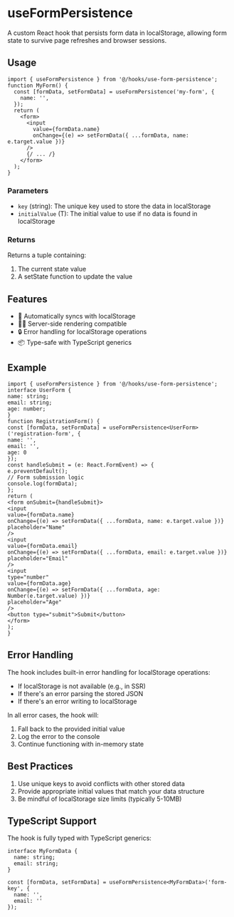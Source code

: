 # useFormPersistence

A custom React hook that persists form data in localStorage, allowing form state to survive page refreshes and browser sessions.

## Usage

```tsx
import { useFormPersistence } from '@/hooks/use-form-persistence';
function MyForm() {
  const [formData, setFormData] = useFormPersistence('my-form', {
    name: '',
  });
  return (
    <form>
      <input
        value={formData.name}
        onChange={(e) => setFormData({ ...formData, name: e.target.value })}
      />
      {/ ... /}
    </form>
  );
}
```

### Parameters

- `key` (string): The unique key used to store the data in localStorage
- `initialValue` (T): The initial value to use if no data is found in localStorage

### Returns

Returns a tuple containing:
1. The current state value
2. A setState function to update the value

## Features

- 🔄 Automatically syncs with localStorage
- 🏃‍♂️ Server-side rendering compatible
- 🔒 Error handling for localStorage operations
- 📦 Type-safe with TypeScript generics

## Example

```tsx
import { useFormPersistence } from '@/hooks/use-form-persistence';
interface UserForm {
name: string;
email: string;
age: number;
}
function RegistrationForm() {
const [formData, setFormData] = useFormPersistence<UserForm>('registration-form', {
name: '',
email: '',
age: 0
});
const handleSubmit = (e: React.FormEvent) => {
e.preventDefault();
// Form submission logic
console.log(formData);
};
return (
<form onSubmit={handleSubmit}>
<input
value={formData.name}
onChange={(e) => setFormData({ ...formData, name: e.target.value })}
placeholder="Name"
/>
<input
value={formData.email}
onChange={(e) => setFormData({ ...formData, email: e.target.value })}
placeholder="Email"
/>
<input
type="number"
value={formData.age}
onChange={(e) => setFormData({ ...formData, age: Number(e.target.value) })}
placeholder="Age"
/>
<button type="submit">Submit</button>
</form>
);
}
```

## Error Handling

The hook includes built-in error handling for localStorage operations:

- If localStorage is not available (e.g., in SSR)
- If there's an error parsing the stored JSON
- If there's an error writing to localStorage

In all error cases, the hook will:
1. Fall back to the provided initial value
2. Log the error to the console
3. Continue functioning with in-memory state

## Best Practices

1. Use unique keys to avoid conflicts with other stored data
2. Provide appropriate initial values that match your data structure
3. Be mindful of localStorage size limits (typically 5-10MB)

## TypeScript Support

The hook is fully typed with TypeScript generics:

```tsx
interface MyFormData {
  name: string;
  email: string;
}

const [formData, setFormData] = useFormPersistence<MyFormData>('form-key', {
  name: '',
  email: ''
});
```